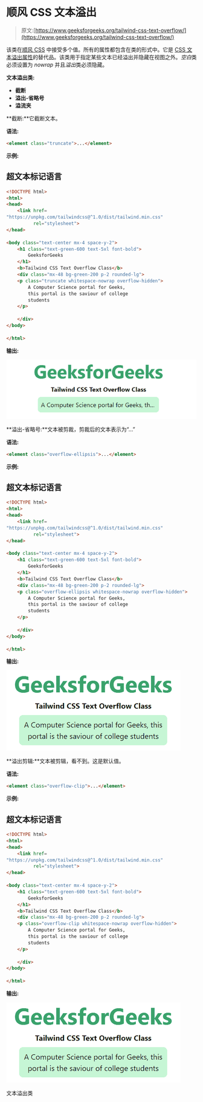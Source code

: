 # 顺风 CSS 文本溢出

> 原文:[https://www.geeksforgeeks.org/tailwind-css-text-overflow/](https://www.geeksforgeeks.org/tailwind-css-text-overflow/)

该类在[顺风 CSS](https://www.geeksforgeeks.org/css-tailwind-introduction/) 中接受多个值。所有的属性都包含在类的形式中。它是 [CSS 文本溢出属性](https://www.geeksforgeeks.org/css-text-overflow-property/)的替代品。该类用于指定某些文本已经溢出并隐藏在视图之外。*空白*类必须设置为 *nowrap* 并且*溢出*类必须隐藏。

**文本溢出类:**

*   **截断**
*   **溢出-省略号**
*   **溢流夹**

**截断:**它截断文本。

**语法:**

```html
<element class="truncate">...</element>
```

**示例:**

## 超文本标记语言

```html
<!DOCTYPE html> 
<html>
<head> 
    <link href=
"https://unpkg.com/tailwindcss@^1.0/dist/tailwind.min.css" 
          rel="stylesheet"> 
</head> 

<body class="text-center mx-4 space-y-2"> 
    <h1 class="text-green-600 text-5xl font-bold">
        GeeksforGeeks
    </h1> 
    <b>Tailwind CSS Text Overflow Class</b> 
    <div class="mx-48 bg-green-200 p-2 rounded-lg">
    <p class="truncate whitespace-nowrap overflow-hidden"> 
        A Computer Science portal for Geeks, 
        this portal is the saviour of college 
        students
    </p>

    </div>
</body> 

</html> 
```

**输出:**

![](img/93e42f5a9b027c22464806315e191fdd.png)

**溢出-省略号:**文本被剪裁，剪裁后的文本表示为“…”

**语法:**

```html
<element class="overflow-ellipsis">...</element>
```

**示例:**

## 超文本标记语言

```html
<!DOCTYPE html> 
<html>
<head> 
    <link href=
"https://unpkg.com/tailwindcss@^1.0/dist/tailwind.min.css" 
          rel="stylesheet"> 
</head> 

<body class="text-center mx-4 space-y-2"> 
    <h1 class="text-green-600 text-5xl font-bold">
        GeeksforGeeks
    </h1> 
    <b>Tailwind CSS Text Overflow Class</b> 
    <div class="mx-48 bg-green-200 p-2 rounded-lg">
    <p class="overflow-ellipsis whitespace-nowrap overflow-hidden"> 
        A Computer Science portal for Geeks, 
        this portal is the saviour of college 
        students
    </p>

    </div>
</body> 

</html> 
```

**输出:**

![](img/44765289301657e7e2352248be1c2ea0.png)

**溢出剪辑:**文本被剪辑，看不到。这是默认值。

**语法:**

```html
<element class="overflow-clip">...</element>
```

**示例:**

## 超文本标记语言

```html
<!DOCTYPE html> 
<html>
<head> 
    <link href=
"https://unpkg.com/tailwindcss@^1.0/dist/tailwind.min.css" 
          rel="stylesheet"> 
</head> 

<body class="text-center mx-4 space-y-2"> 
    <h1 class="text-green-600 text-5xl font-bold">
        GeeksforGeeks
    </h1> 
    <b>Tailwind CSS Text Overflow Class</b> 
    <div class="mx-48 bg-green-200 p-2 rounded-lg">
    <p class="overflow-clip whitespace-nowrap overflow-hidden"> 
        A Computer Science portal for Geeks, 
        this portal is the saviour of college 
        students
    </p>

    </div>
</body> 

</html> 
```

**输出:**

![](img/e7f72f2c7a610cba78d07a791d800d15.png)

文本溢出类